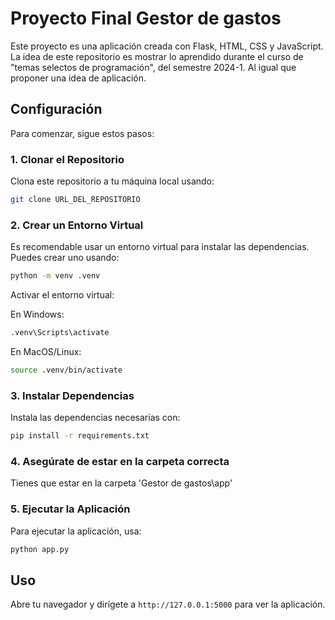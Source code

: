 
# Proyecto Final Gestor de gastos

Este proyecto es una aplicación creada con Flask, HTML, CSS y JavaScript. La idea de este repositorio es mostrar lo aprendido durante el curso de "temas selectos de programación", del semestre 2024-1. Al igual que proponer una idea de aplicación. 


## Configuración

Para comenzar, sigue estos pasos:

### 1. Clonar el Repositorio

Clona este repositorio a tu máquina local usando:

```bash
git clone URL_DEL_REPOSITORIO
```

### 2. Crear un Entorno Virtual

Es recomendable usar un entorno virtual para instalar las dependencias. Puedes crear uno usando:

```bash
python -m venv .venv
```

Activar el entorno virtual:

En Windows:
```bash
.venv\Scripts\activate
```

En MacOS/Linux:
```bash
source .venv/bin/activate
```

### 3. Instalar Dependencias

Instala las dependencias necesarias con:

```bash
pip install -r requirements.txt
```

### 4. Asegúrate de estar en la carpeta correcta

Tienes que estar en la carpeta 'Gestor de gastos\app'

### 5. Ejecutar la Aplicación

Para ejecutar la aplicación, usa:

```bash
python app.py
```

## Uso

Abre tu navegador y dirígete a `http://127.0.0.1:5000` para ver la aplicación.

